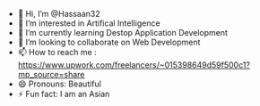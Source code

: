 - 👋 Hi, I’m @Hassaan32
- 👀 I’m interested in Artifical Intelligence
- 🌱 I’m currently learning Destop Application Development
- 💞️ I’m looking to collaborate on Web Development
- 📫 How to reach me : https://www.upwork.com/freelancers/~015398649d59f500c1?mp_source=share
- 😄 Pronouns: Beautiful
- ⚡ Fun fact: I am an Asian

<!---
Hassaan32/Hassaan32 is a ✨ special ✨ repository because its `README.md` (this file) appears on your GitHub profile.
You can click the Preview link to take a look at your changes.
--->

